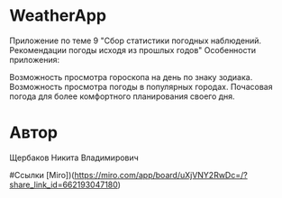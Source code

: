 # WeatherApp

Приложение по теме 9 "Сбор статистики погодных наблюдений. Рекомендации погоды исходя из прошлых годов" Особенности приложения:

Возможность просмотра гороскопа на день по знаку зодиака.
Возможность просмотра погоды в популярных городах.
Почасовая погода для более комфортного планирования своего дня.

# Автор
Щербаков Никита Владимирович

#Ссылки
[Miro])(https://miro.com/app/board/uXjVNY2RwDc=/?share_link_id=662193047180)
